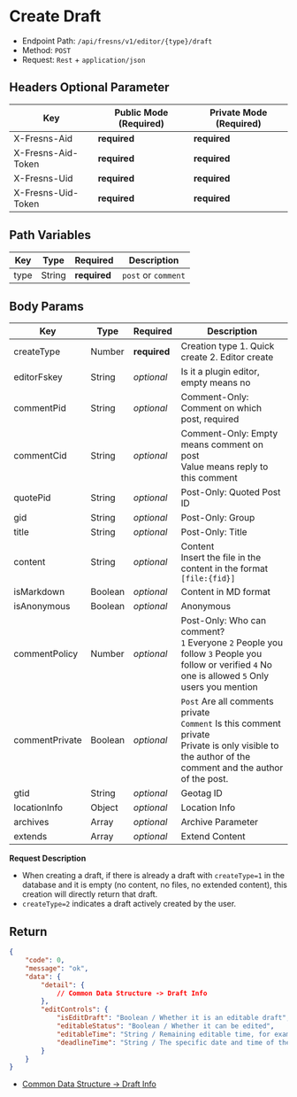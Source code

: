 # Create Draft

- Endpoint Path: `/api/fresns/v1/editor/{type}/draft`
- Method: `POST`
- Request: `Rest` + `application/json`

## Headers Optional Parameter

| Key | Public Mode (Required) | Private Mode (Required) |
| --- | --- | --- |
| X-Fresns-Aid | **required** | **required** |
| X-Fresns-Aid-Token | **required** | **required** |
| X-Fresns-Uid | **required** | **required** |
| X-Fresns-Uid-Token | **required** | **required** |

## Path Variables

| Key | Type | Required | Description |
| --- | --- | --- | --- |
| type | String | **required** | `post` or `comment` |

## Body Params

| Key | Type | Required | Description |
| --- | --- | --- | --- |
| createType | Number | **required** | Creation type 1. Quick create 2. Editor create |
| editorFskey | String | *optional* | Is it a plugin editor, empty means no |
| commentPid | String | *optional* | Comment-Only: Comment on which post, required |
| commentCid | String | *optional* | Comment-Only: Empty means comment on post<br>Value means reply to this comment |
| quotePid | String | *optional* | Post-Only: Quoted Post ID |
| gid | String | *optional* | Post-Only: Group |
| title | String | *optional* | Post-Only: Title |
| content | String | *optional* | Content<br>Insert the file in the content in the format `[file:{fid}]` |
| isMarkdown | Boolean | *optional* | Content in MD format |
| isAnonymous | Boolean | *optional* | Anonymous |
| commentPolicy | Number | *optional* | Post-Only: Who can comment?<br>`1` Everyone `2` People you follow `3` People you follow or verified `4` No one is allowed `5` Only users you mention |
| commentPrivate | Boolean | *optional* | `Post` Are all comments private<br>`Comment` Is this comment private<br>Private is only visible to the author of the comment and the author of the post. |
| gtid | String | *optional* | Geotag ID |
| locationInfo | Object | *optional* | Location Info |
| archives | Array | *optional* | Archive Parameter |
| extends | Array | *optional* | Extend Content |

**Request Description**

- When creating a draft, if there is already a draft with `createType=1` in the database and it is empty (no content, no files, no extended content), this creation will directly return that draft.
- `createType=2` indicates a draft actively created by the user.

## Return

```json
{
    "code": 0,
    "message": "ok",
    "data": {
        "detail": {
            // Common Data Structure -> Draft Info
        },
        "editControls": {
            "isEditDraft": "Boolean / Whether it is an editable draft",
            "editableStatus": "Boolean / Whether it can be edited",
            "editableTime": "String / Remaining editable time, for example 03:00 means 3 minutes left",
            "deadlineTime": "String / The specific date and time of the editable deadline, for example 2022-07-01 15:05:00"
        }
    }
}
```

- [Common Data Structure -> Draft Info](../../reference/data/draft.md)
